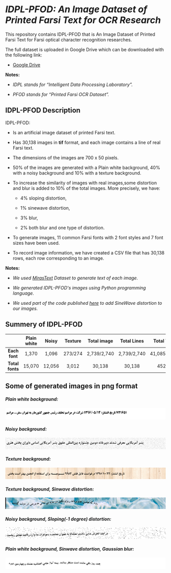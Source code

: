 # *IDPL-PFOD: An Image Dataset of Printed Farsi Text for OCR Research*
This repository contains IDPL-PFOD that is An Image Dataset of Printed Farsi Text for Farsi optical character recognition researches.

The full dataset is uploaded in Google Drive which can be downloaded with the following link:

 + [Google Drive](https://drive.google.com/drive/folders/1TaQ5gZ4Q3ROw_X_HQi_U8lFenrwVlzlT?usp=sharing)
 
**Notes:**
 + *IDPL stands for “Intelligent Data Processing Laboratory”.*

 + *PFOD stands for “Printed Farsi OCR Dataset”.*

## IDPL-PFOD Description
IDPL-PFOD:
+ Is an artificial image dataset of printed Farsi text.

+ Has 30,138 images in **tif** format, and each image contains a line of real Farsi text.

+ The dimensions of the images are 700 x 50 pixels.

+ 50% of the images are generated with a Plain white background, 40% with a noisy background and 10% with a texture background.
 
+ To increase the similarity of images with real images,some distortion and blur is added to 10% of the total images. More precisely, we have:
  + 4% sloping distortion,
  
  + 1% sinewave distortion,
 
  + 3% blur,
  
  + 2% both blur and one type of distortion.
  
+ To generate images, 11 common Farsi fonts with 2 font styles and 7 font sizes have been used.

+ To record image information, we have created a CSV file that has 30,138 rows, each row corresponding to an image.
 
**Notes:**

 + *We used [MirasText](https://github.com/miras-tech/MirasText/tree/master/MirasText) Dataset to generate text of each image.*

 + *We generated IDPL-PFOD's images using Python programming language.*

 + *We used part of the code published [here](https://github.com/Belval/TextRecognitionDataGenerator) to add SineWave distortion to our images.*

## Summery of IDPL-PFOD
| | **Plain white** | **Noisy** | **Texture** | **Total image**| **Total Lines** | **Total Words** |
:-:|:-:|:-:|:-:|:-:|:-:|:-:
| **Each font** | 1,370 | 1,096 | 273/274 | 2,739/2,740 | 2,739/2,740 | 41,085/41,100 |
| **Total fonts** | 15,070 | 12,056 | 3,012 | 30,138 | 30,138 | 452,070 |

## Some of generated images in png format
#### *Plain white background:*
![](images/16475.png)
#### *Noisy background:*
![](images/08252.png)
#### *Texture background:*
![](images/08230.png)
#### *Texture background, Sinwave distortion:*
![](images/05044.png)
#### *Noisy background, Sloping(-1 degree) distortion:*
![](images/21991.png)
#### *Plain white background, Sinwave distortion, Gaussian blur:*
![](images/14770.png)
